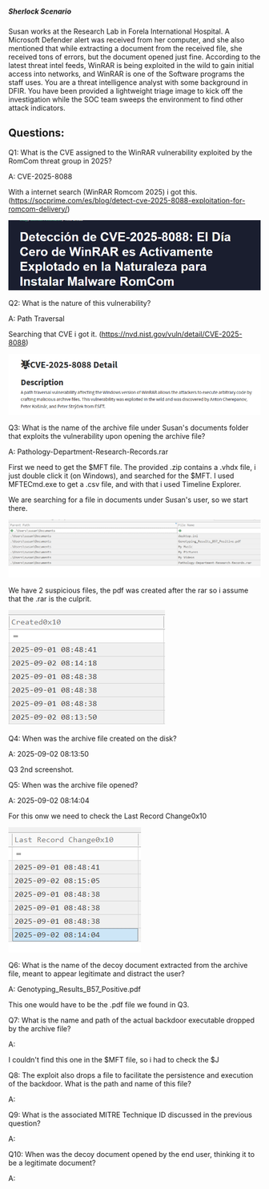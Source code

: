 
##### Sherlock Scenario

Susan works at the Research Lab in Forela International Hospital. A Microsoft Defender alert was received from her computer, and she also mentioned that while extracting a document from the received file, she received tons of errors, but the document opened just fine. According to the latest threat intel feeds, WinRAR is being exploited in the wild to gain initial access into networks, and WinRAR is one of the Software programs the staff uses. You are a threat intelligence analyst with some background in DFIR. You have been provided a lightweight triage image to kick off the investigation while the SOC team sweeps the environment to find other attack indicators.


## Questions:


Q1: What is the CVE assigned to the WinRAR vulnerability exploited by the RomCom threat group in 2025?

A: CVE-2025-8088

With a internet search (WinRAR Romcom 2025) i got this. (https://socprime.com/es/blog/detect-cve-2025-8088-exploitation-for-romcom-delivery/)

![](../../Img/Pasted%20image%2020251005201425.png)

Q2: What is the nature of this vulnerability?

A: Path Traversal

Searching that CVE i got it. (https://nvd.nist.gov/vuln/detail/CVE-2025-8088)

![](../../Img/Pasted%20image%2020251005201544.png)

Q3: What is the name of the archive file under Susan's documents folder that exploits the vulnerability upon opening the archive file?

A: Pathology-Department-Research-Records.rar

First we need to get the $MFT file. The provided .zip contains a .vhdx file, i just double click it (on Windows), and searched for the $MFT.
I used MFTECmd.exe to get a .csv file, and with that i used Timeline Explorer.

We are searching for a file in documents under Susan's user, so we start there.

![](../../Img/Pasted%20image%2020251005202759.png)

We have 2 suspicious files, the pdf was created after the rar so i assume that the .rar is the culprit.

![](../../Img/Pasted%20image%2020251005203257.png)

Q4: When was the archive file created on the disk?

A: 2025-09-02 08:13:50

Q3 2nd screenshot.

Q5: When was the archive file opened?

A: 2025-09-02 08:14:04

For this onw we need to check the Last Record Change0x10

![](../../Img/Pasted%20image%2020251005204753.png)

Q6: What is the name of the decoy document extracted from the archive file, meant to appear legitimate and distract the user?

A: Genotyping_Results_B57_Positive.pdf

This one would have to be the .pdf file we found in Q3.

Q7: What is the name and path of the actual backdoor executable dropped by the archive file?

A: 

I couldn't find this one in the $MFT file, so i had to check the $J 

Q8: The exploit also drops a file to facilitate the persistence and execution of the backdoor. What is the path and name of this file?

A: 

Q9: What is the associated MITRE Technique ID discussed in the previous question?

A: 

Q10: When was the decoy document opened by the end user, thinking it to be a legitimate document?

A: 
